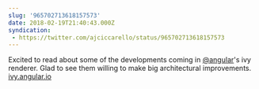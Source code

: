 ```yaml
---
slug: '965702713618157573'
date: 2018-02-19T21:40:43.000Z
syndication:
 - https://twitter.com/ajciccarello/status/965702713618157573
---
```


Excited to read about some of the developments coming in [@angular](https://twitter.com/angular)'s ivy renderer. Glad to see them willing to make big architectural improvements. [ivy.angular.io](http://ivy.angular.io)
